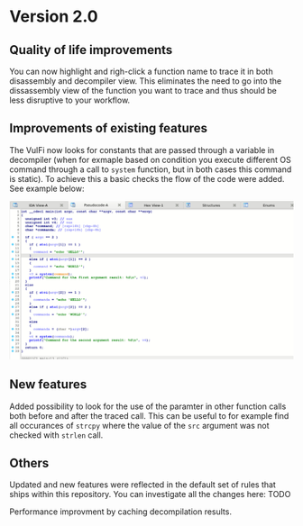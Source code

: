 # Version 2.0

## Quality of life improvements

You can now highlight and righ-click a function name to trace it in both disassembly and decompiler view. This eliminates the need to go into the dissassembly view of the function you want to trace and thus should be less disruptive to your workflow.

## Improvements of existing features

The VulFi now looks for constants that are passed through a variable in decompiler (when for exmaple based on condition you execute different OS command through a call to `system` function, but in both cases this command is static). To achieve this a basic checks the flow of the code were added. See example below:

![basic](./img/better_const.gif)

## New features

Added possibility to look for the use of the paramter in other function calls both before and after the traced call. This can be useful to for example find all occurances of `strcpy` where the value of the `src` argument was not checked with `strlen` call.

## Others

Updated and new features were reflected in the default set of rules that ships within this repository. You can investigate all the changes here: TODO

Performance improvment by caching decompilation results.